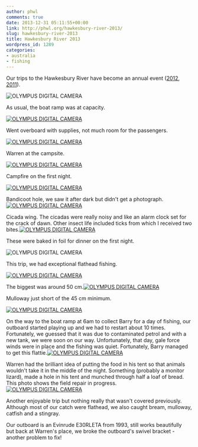 ```yaml
---
author: phwl
comments: true
date: 2013-12-31 05:11:55+00:00
link: http://phwl.org/hawkesbury-river-2013/
slug: hawkesbury-river-2013
title: Hawkesbury River 2013
wordpress_id: 1289
categories:
- australia
- fishing
---
```


Our trips to the Hawkesbury River have become an annual event ([2012](http://www.phwl.org/hawkesbury-river-2012-2/), [2011](http://www.phwl.org/hawkesbury-river-2011/)).

![OLYMPUS DIGITAL CAMERA](http://phwl.org/wp-content/uploads/2013/12/PC2844061-1024x768.jpg)

<!-- more -->

As usual, the boat ramp was at capacity.

[![OLYMPUS DIGITAL CAMERA](http://phwl.org/wp-content/uploads/2013/12/PC2743471-1024x768.jpg)](http://phwl.org/wp-content/uploads/2013/12/PC2743471.jpg)

Went overboard with supplies, not much room for the passengers.

[![OLYMPUS DIGITAL CAMERA](http://phwl.org/wp-content/uploads/2013/12/PC2743491-1024x768.jpg)](http://phwl.org/wp-content/uploads/2013/12/PC2743491.jpg)

Warren at the campsite.

[![OLYMPUS DIGITAL CAMERA](http://phwl.org/wp-content/uploads/2013/12/PC2843921-1024x768.jpg)](http://phwl.org/wp-content/uploads/2013/12/PC2843921.jpg)

Campfire on the first night.

[![OLYMPUS DIGITAL CAMERA](http://phwl.org/wp-content/uploads/2013/12/PC2743671-1024x768.jpg)](http://phwl.org/wp-content/uploads/2013/12/PC2743671.jpg)

Bandicoot hole, we saw it after dark but didn't get a photograph.[![OLYMPUS DIGITAL CAMERA](http://phwl.org/wp-content/uploads/2013/12/PC2843781-1024x768.jpg)](http://phwl.org/wp-content/uploads/2013/12/PC2843781.jpg)

Cicada wing. The cicadas were really noisy and like an alarm clock set for the crack of dawn. Other insect life included ticks from which I received two bites.[![OLYMPUS DIGITAL CAMERA](http://phwl.org/wp-content/uploads/2013/12/PC2843941-1024x768.jpg)](http://phwl.org/wp-content/uploads/2013/12/PC2843941.jpg)

These were baked in foil for dinner on the first night.

![OLYMPUS DIGITAL CAMERA](http://phwl.org/wp-content/uploads/2013/12/PC2743541-1024x768.jpg)

This trip, we had exceptional flathead fishing.

[![OLYMPUS DIGITAL CAMERA](http://phwl.org/wp-content/uploads/2013/12/PC2844121-1024x768.jpg)](http://phwl.org/wp-content/uploads/2013/12/PC2844121.jpg)

The biggest was around 50 cm.[![OLYMPUS DIGITAL CAMERA](http://phwl.org/wp-content/uploads/2013/12/PC2844131-1024x768.jpg)](http://phwl.org/wp-content/uploads/2013/12/PC2844131.jpg)

Mulloway just short of the 45 cm minimum.

[![OLYMPUS DIGITAL CAMERA](http://phwl.org/wp-content/uploads/2013/12/PC2844081-1024x768.jpg)](http://phwl.org/wp-content/uploads/2013/12/PC2844081.jpg)

On the way to the boat ramp at 6am to collect Barry for a day of fishing, our outboard started playing up and we had to restart about 10 times. Fortunately, we guessed that it was due to contaminated petrol and with a new tank, we were soon on our way. Unfortunately, that day, gale force winds were in place and the fishing was quiet. Fortunately, Barry managed to get this flattie.[![OLYMPUS DIGITAL CAMERA](http://phwl.org/wp-content/uploads/2013/12/PC294417-1024x768.jpg)](http://phwl.org/wp-content/uploads/2013/12/PC294417.jpg)

Warren had the brilliant idea of putting the food in his tent so that animals wouldn't take it in the middle of the night. Something (probably a monitor lizard), made a hole in his tent and munched through half a loaf of bread. This photo shows the field repair in progress.[![OLYMPUS DIGITAL CAMERA](http://phwl.org/wp-content/uploads/2013/12/PC294423-1024x768.jpg)](http://phwl.org/wp-content/uploads/2013/12/PC294423.jpg)

Another enjoyable trip but nothing really that wasn't covered previously. Although most of our catch were flathead, we also caught bream, mulloway, catfish and a stingray.

Our outboard is an Evinrude E30RLETA from 1993, still works beautifully but back at Warren's place, we broke the outboard's swivel bracket - another problem to fix!
